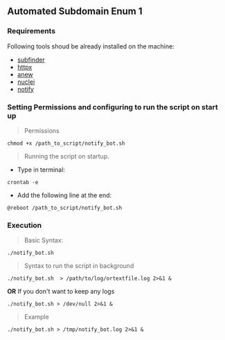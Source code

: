 ## Automated Subdomain Enum 1

### Requirements 
Following tools shoud be already installed on the machine: 
- [subfinder](https://github.com/projectdiscovery/subfinder)
- [httpx](https://github.com/projectdiscovery/httpx)
- [anew](https://github.com/tomnomnom/anew)
- [nuclei](https://github.com/projectdiscovery/nuclei)
- [notify](https://github.com/projectdiscovery/notify)

### Setting Permissions and configuring to run the script on start up 

> Permissions
```
chmod +x /path_to_script/notify_bot.sh 
```
> Running the script on startup. 
- Type in terminal:
```
crontab -e 
```
- Add the following line at the end:
```
@reboot /path_to_script/notify_bot.sh
```

### Execution

> Basic Syntax: 
```
./notify_bot.sh
```
> Syntax to run the script in background
```
./notify_bot.sh  > /path/to/log/ortextfile.log 2>&1 &
```
<strong>OR</strong>
If you don't want to keep any logs 
```
./notify_bot.sh > /dev/null 2>&1 &
```
> Example
```
./notify_bot.sh > /tmp/notify_bot.log 2>&1 &
```


